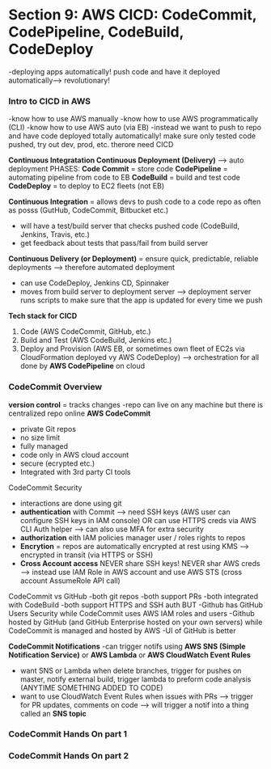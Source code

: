 # Section 9: AWS CICD: CodeCommit, CodePipeline, CodeBuild, CodeDeploy 
-deploying apps automatically! push code and have it deployed automatically--> revolutionary!

### Intro to CICD in AWS 
-know how to use AWS manually
-know how to use AWS programmatically (CLI)
-know how to use AWS auto (via EB)
-instead we want to push to repo and have code deployed totally automatically! make sure only tested code pushed, try out dev, prod, etc. therore need CICD 

**Continuous Integratation Continuous Deployment (Delivery)** --> auto deployment 
PHASES:
**Code Commit** = store code 
**CodePipeline** = automating pipeline from code to EB 
**CodeBuild** = build and test code 
**CodeDeploy** = to deploy to EC2 fleets (not EB)

**Continuous Integration** = allows devs to push code to a code repo as often as posss (GutHub, CodeCommit, Bitbucket etc.)
* will have a test/build server that checks pushed code (CodeBuild, Jenkins, Travis, etc.)
* get feedback about tests that pass/fail from build server

**Continuous Delivery (or Deployment)** = ensure quick, predictable, reliable deployments --> therefore automated deployment
* can use CodeDeploy, Jenkins CD, Spinnaker
* moves from build server to deployment server --> deployment server runs scripts to make sure that the app is updated for every time we push

**Tech stack for CICD**
1. Code (AWS CodeCommit, GitHub, etc.)
1. Build and Test (AWS CodeBuild, Jenkins etc.)
1. Deploy and Provision (AWS EB, or sometimes own fleet of EC2s via CloudFormation deployed vy AWS CodeDeploy)
--> orchestration for all done by **AWS CodePipeline** on cloud

### CodeCommit Overview
**version control** = tracks changes
-repo can live on any machine but there is centralized repo online
**AWS CodeCommit** 
* private Git repos 
* no size limit 
* fully managed 
* code only in AWS cloud account 
* secure (ecrypted etc.)
* Integrated with 3rd party CI tools 

CodeCommit Security 
* interactions are done using git 
* **authentication** with Commit --> need SSH keys (AWS user can configure SSH keys in IAM console) OR can use HTTPS creds via AWS CLI Auth helper --> can also use MFA for extra security 
* **authorization** eith IAM policies manager user / roles rights to repos 
* **Encrytion** = repos are automatically encrypted at rest using KMS  --> encrypted in transit (via HTTPS or SSH) 
* **Cross Account access** NEVER share SSH keys! NEVER shar AWS creds --> instead use IAM Role in AWS account and use AWS STS (cross account AssumeRole API call)

CodeCommit vs GitHub 
-both git repos 
-both support PRs
-both integrated with CodeBuild
-both support HTTPS and SSH auth 
BUT
-Github has GitHub Users Security while CodeCommit uses AWS IAM roles and users 
-Github hosted by GitHub (and GitHub Enterprise hosted on your own servers) while CodeCommit is managed and hosted by AWS
-UI of GitHub is better 

**CodeCommit Notifications**
-can trigger notifs using **AWS SNS (Simple Notification Service)** or **AWS Lambda** or **AWS CloudWatch Event Rules**
* want SNS or Lambda when delete branches, trigger for pushes on master, notify external build, trigger lambda to preform code analysis (ANYTIME SOMETHING ADDED TO CODE)
* want to use CloudWatch Event Rules when issues with PRs --> trigger for PR updates, comments on code --> will trigger a notif into a thing called an **SNS topic** 

### CodeCommit Hands On part 1 

### CodeCommit Hands On part 2